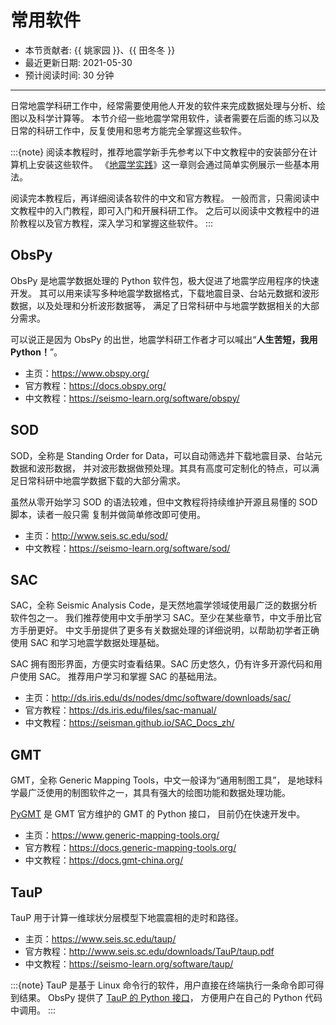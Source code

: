# 常用软件

- 本节贡献者: {{ 姚家园 }}、{{ 田冬冬 }}
- 最近更新日期: 2021-05-30
- 预计阅读时间: 30 分钟

---

日常地震学科研工作中，经常需要使用他人开发的软件来完成数据处理与分析、绘图以及科学计算等。
本节介绍一些地震学常用软件，读者需要在后面的练习以及日常的科研工作中，反复使用和思考方能完全掌握这些软件。

:::{note}
阅读本教程时，推荐地震学新手先参考以下中文教程中的安装部分在计算机上安装这些软件。
《[地震学实践](/exercises/intro)》这一章则会通过简单实例展示一些基本用法。

阅读完本教程后，再详细阅读各软件的中文和官方教程。
一般而言，只需阅读中文教程中的入门教程，即可入门和开展科研工作。
之后可以阅读中文教程中的进阶教程以及官方教程，深入学习和掌握这些软件。
:::

## ObsPy

ObsPy 是地震学数据处理的 Python 软件包，极大促进了地震学应用程序的快速开发。
其可以用来读写多种地震学数据格式，下载地震目录、台站元数据和波形数据，以及处理和分析波形数据等，
满足了日常科研中与地震学数据相关的大部分需求。

可以说正是因为 ObsPy 的出世，地震学科研工作者才可以喊出“**人生苦短，我用 Python！**”。

- 主页：<https://www.obspy.org/>
- 官方教程：<https://docs.obspy.org/>
- 中文教程：<https://seismo-learn.org/software/obspy/>

## SOD

SOD，全称是 Standing Order for Data，可以自动筛选并下载地震目录、台站元数据和波形数据，
并对波形数据做预处理。其具有高度可定制化的特点，可以满足日常科研中地震学数据下载的大部分需求。

虽然从零开始学习 SOD 的语法较难，但中文教程将持续维护开源且易懂的 SOD 脚本，读者一般只需
复制并做简单修改即可使用。

- 主页：<http://www.seis.sc.edu/sod/>
- 中文教程：<https://seismo-learn.org/software/sod/>

## SAC

SAC，全称 Seismic Analysis Code，是天然地震学领域使用最广泛的数据分析软件包之一。
我们推荐使用中文手册学习 SAC。至少在某些章节，中文手册比官方手册更好。
中文手册提供了更多有关数据处理的详细说明，以帮助初学者正确使用 SAC 和学习地震学数据处理基础。

SAC 拥有图形界面，方便实时查看结果。SAC 历史悠久，仍有许多开源代码和用户使用 SAC。
推荐用户学习和掌握 SAC 的基础用法。

- 主页：<http://ds.iris.edu/ds/nodes/dmc/software/downloads/sac/>
- 官方教程：<https://ds.iris.edu/files/sac-manual/>
- 中文教程：<https://seisman.github.io/SAC_Docs_zh/>

## GMT

GMT，全称 Generic Mapping Tools，中文一般译为“通用制图工具”，
是地球科学最广泛使用的制图软件之一，其具有强大的绘图功能和数据处理功能。

[PyGMT](https://www.pygmt.org/latest/) 是 GMT 官方维护的 GMT 的 Python 接口，
目前仍在快速开发中。

- 主页：<https://www.generic-mapping-tools.org/>
- 官方教程：<https://docs.generic-mapping-tools.org/>
- 中文教程：<https://docs.gmt-china.org/>

## TauP

TauP 用于计算一维球状分层模型下地震震相的走时和路径。

- 主页：<https://www.seis.sc.edu/taup/>
- 官方教程：<http://www.seis.sc.edu/downloads/TauP/taup.pdf>
- 中文教程：<https://seismo-learn.org/software/taup/>

:::{note}
TauP 是基于 Linux 命令行的软件，用户直接在终端执行一条命令即可得到结果。
ObsPy 提供了 [TauP 的 Python 接口](https://docs.obspy.org/packages/obspy.taup.html)，
方便用户在自己的 Python 代码中调用。
:::
